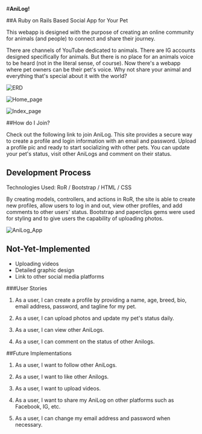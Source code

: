 #**AniLog!**

##A Ruby on Rails Based Social App for Your Pet

This webapp is designed with the purpose of creating an online community for animals (and people) to connect and share their journey.

There are channels of YouTube dedicated to animals.  There are IG accounts designed specifically for animals.  But there is no place for an animals voice to be heard (not in the literal sense, of course).  Now there's a webapp where pet owners can be their pet's voice.  Why not share your animal and everything that's special about it with the world?

![ERD](AniLog_ERD.png)

![Home_page](AniLog_Home_Page_Screenshot.png)

![Index_page](AniLog_Index_Page_Screenshot.png)

##How do I Join?

Check out the following link to join AniLog.  This site provides a secure way to create a profile and login information with an email and password.  Upload a profile pic and ready to start socializing with other pets.  You can update your pet's status,  visit other AniLogs and comment on their status.

## Development Process

Technologies Used: RoR / Bootstrap / HTML / CSS

By creating models, controllers, and actions in RoR, the site is able to create new profiles, allow users to log in and out, view other profiles, and add comments to other users' status.  Bootstrap and paperclips gems were used for styling and to give users the capability of uploading photos.  

![AniLog_App](AniLog_App_Screenshot.png)

## Not-Yet-Implemented

* Uploading videos
* Detailed graphic design
* Link to other social media platforms

###User Stories

1. As a user, I can create a profile by providing a name, age, breed, bio, email address, password, and tagline for my pet.

2. As a user, I can upload photos and update my pet's status daily.

3. As a user, I can view other AniLogs.

4. As a user, I can comment on the status of other Anilogs.

##Future Implementations

1. As a user, I want to follow other AniLogs.

2. As a user, I want to like other Anilogs.

3. As a user, I want to upload videos.

4. As a user, I want to share my AniLog on other platforms such as Facebook, IG, etc.

5. As a user, I can change my email address and password when necessary.
